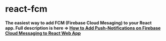 # react-fcm

#### The easiest way to add FCM (Firebase Cloud Mesaging) to your React app. Full description is here => [How to Add Push-Notifications on Firebase Cloud Messaging to React Web App](https://codeburst.io/how-to-add-push-notifications-on-firebase-cloud-messaging-to-react-web-app-de7c6f04c920)

